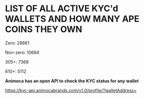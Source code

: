 # LIST OF ALL ACTIVE KYC'd WALLETS AND HOW MANY APE COINS THEY OWN

Zero: 28861

Non-zero: 10684

305+: 7368

610+: 5112

**Animoca has an open API to check the KYC status for any wallet**

https://kyc-api.animocabrands.com/v1.0/profile/?walletAddress=